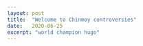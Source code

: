```yaml
---
layout: post
title:  "Welcome to Chinmoy controversies"
date:   2020-06-25
excerpt: "world champion hugo"
---
```

